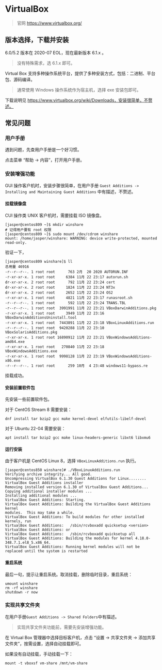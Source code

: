 # VirtualBox

> 官网 https://www.virtualbox.org/

## 版本选择，下载并安装

6.0/5.2 版本在 2020-07 EOL，现在最新版本 6.1.x 。

> 没有特殊需求，选 6.1.x 即可。

Virtual Box 支持多种操作系统平台，提供了多种安装方式，包括：二进制、平台包、源码编译。

> 通常使用 Windows 操作系统作为宿主机，选择 exe 安装包即可。

下载说明见 https://www.virtualbox.org/wiki/Downloads，安装很简单，不赘述。

## 常见问题

### 用户手册

遇到问题，先查用户手册是一个好习惯。

点击菜单 “帮助 -> 内容”，打开用户手册。

### 安装增强功能

GUI 操作客户机时，安装步骤很简单，在用户手册 `Guest Additions -> Installing and Maintaining Guest Additions` 中有描述，不赘述。

#### 挂载镜像盘

CUI 操作类 UNIX 客户机时，需要挂载 ISO 镜像盘。

``` shell
[jasper@centos809 ~]$ mkdir winshare
# 记得用户要有 root 权限
[jasper@centos809 ~]$ sudo mount /dev/cdrom winshare
mount: /home/jasper/winshare: WARNING: device write-protected, mounted read-only.
```

验证一下，

``` shell
[jasper@centos809 winshare]$ ll
总用量 46916
-r--r--r--. 1 root root      763 2月  20 2020 AUTORUN.INF
-r-xr-xr-x. 1 root root     6384 11月 22 23:17 autorun.sh
dr-xr-xr-x. 2 root root      792 11月 22 23:24 cert
dr-xr-xr-x. 2 root root     1824 11月 22 23:24 NT3x
dr-xr-xr-x. 2 root root     2652 11月 22 23:24 OS2
-r-xr-xr-x. 1 root root     4821 11月 22 23:17 runasroot.sh
-r--r--r--. 1 root root      592 11月 22 23:24 TRANS.TBL
-r--r--r--. 1 root root  3991991 11月 22 23:21 VBoxDarwinAdditions.pkg
-r-xr-xr-x. 1 root root     3949 11月 22 23:16 VBoxDarwinAdditionsUninstall.tool
-r-xr-xr-x. 1 root root  7443891 11月 22 23:18 VBoxLinuxAdditions.run
-r--r--r--. 1 root root  9420288 11月 22 23:10 VBoxSolarisAdditions.pkg
-r-xr-xr-x. 1 root root 16890912 11月 22 23:21 VBoxWindowsAdditions-amd64.exe
-r-xr-xr-x. 1 root root   270840 11月 22 23:18 VBoxWindowsAdditions.exe
-r-xr-xr-x. 1 root root  9998128 11月 22 23:19 VBoxWindowsAdditions-x86.exe
-r--r--r--. 1 root root      259 10月  4 23:48 windows11-bypass.re
```

挂载成功。

#### 安装前置软件包

先安装一些前置软件包。

对于 CentOS Stream 8 需要安装：

``` shell
dnf install tar bzip2 gcc make kernel-devel elfutils-libelf-devel
```

对于 Ubuntu 22-04 需要安装：

```
apt install tar bzip2 gcc make linux-headers-generic libxt6 libxmu6
```

#### 运行安装

由于客户机是 CentOS Linux 8，选择 `VBoxLinuxAdditions.run` 执行。

``` shell
[jasper@centos850 winshare]# ./VBoxLinuxAdditions.run 
Verifying archive integrity... All good.
Uncompressing VirtualBox 6.1.30 Guest Additions for Linux........
VirtualBox Guest Additions installer
Removing installed version 6.1.30 of VirtualBox Guest Additions...
Copying additional installer modules ...
Installing additional modules ...
VirtualBox Guest Additions: Starting.
VirtualBox Guest Additions: Building the VirtualBox Guest Additions kernel 
modules.  This may take a while.
VirtualBox Guest Additions: To build modules for other installed kernels, run
VirtualBox Guest Additions:   /sbin/rcvboxadd quicksetup <version>
VirtualBox Guest Additions: or
VirtualBox Guest Additions:   /sbin/rcvboxadd quicksetup all
VirtualBox Guest Additions: Building the modules for kernel 4.18.0-348.7.1.el8_5.x86_64.
VirtualBox Guest Additions: Running kernel modules will not be replaced until the system is restarted
```

#### 重启系统

最后一句，提示让重启系统。取消挂载，删除临时目录，重启系统：

``` shell
umount winshare
rm -rf winshare
shutdown -r now
```



### 实现共享文件夹

在用户手册`Guest Additions -> Shared Folders`中有描述。

> 实现共享文件夹功能前，需要先安装增强功能。

在 Virtual Box 管理器中选择目标客户机，点击 “设置 -> 共享文件夹 -> 添加共享文件夹”，按需设置，选择自动挂载即可。

如果没有自动挂载，手动挂载一下：

``` shell
mount -t vboxsf vm-share /mnt/vm-share
```

